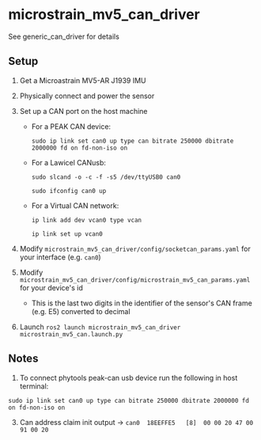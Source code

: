 # microstrain_mv5_can_driver

See generic_can_driver for details

## Setup

1. Get a Microastrain MV5-AR J1939 IMU

2. Physically connect and power the sensor

3. Set up a CAN port on the host machine

   - For a PEAK CAN device:

       `sudo ip link set can0 up type can bitrate 250000 dbitrate 2000000 fd on fd-non-iso on `

   - For a Lawicel CANusb:

       `sudo slcand -o -c -f -s5 /dev/ttyUSB0 can0`
       
       `sudo ifconfig can0 up`

   - For a Virtual CAN network:
 
       `ip link add dev vcan0 type vcan`

       `ip link set up vcan0`

4. Modify `microstrain_mv5_can_driver/config/socketcan_params.yaml` for your interface (e.g. `can0`)

5. Modify `microstrain_mv5_can_driver/config/microstrain_mv5_can_params.yaml` for your device's id
   
   - This is the last two digits in the identifier of the sensor's CAN frame (e.g. E5) converted to 
     decimal

6. Launch `ros2 launch microstrain_mv5_can_driver microstrain_mv5_can.launch.py`


## Notes
 1. To connect phytools peak-can usb device run the following in host terminal:

``sudo ip link set can0 up type can bitrate 250000 dbitrate 2000000 fd on fd-non-iso on ``

3. Can address claim init output -> ``can0  18EEFFE5   [8]  00 00 20 47 00 91 00 20`` 
